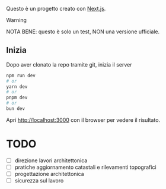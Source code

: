 Questo è un progetto creato con [Next.js](https://nextjs.org).

> [!WARNING]
> NOTA BENE: questo è solo un test, NON una versione ufficiale.

## Inizia

Dopo aver clonato la repo tramite git, inizia il server

```bash
npm run dev
# or
yarn dev
# or
pnpm dev
# or
bun dev
```

Apri [http://localhost:3000](http://localhost:3000) con il browser per vedere il risultato.

# TODO

- [ ] direzione lavori architettonica
- [ ] pratiche aggiornamento catastali e rilevamenti topografici
- [ ] progettazione architettonica
- [ ] sicurezza sul lavoro

